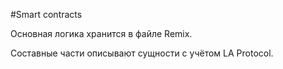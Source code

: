 #Smart contracts

Основная логика хранится в файле Remix.

Составные части описывают сущности с учётом LA Protocol.
